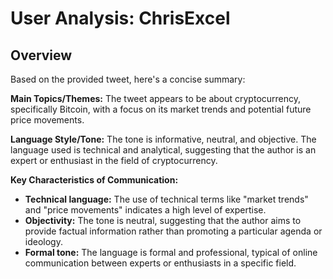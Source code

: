 # User Analysis: ChrisExcel

## Overview

Based on the provided tweet, here's a concise summary:

**Main Topics/Themes:**
The tweet appears to be about cryptocurrency, specifically Bitcoin, with a focus on its market trends and potential future price movements.

**Language Style/Tone:**
The tone is informative, neutral, and objective. The language used is technical and analytical, suggesting that the author is an expert or enthusiast in the field of cryptocurrency.

**Key Characteristics of Communication:**

* **Technical language:** The use of technical terms like "market trends" and "price movements" indicates a high level of expertise.
* **Objectivity:** The tone is neutral, suggesting that the author aims to provide factual information rather than promoting a particular agenda or ideology.
* **Formal tone:** The language is formal and professional, typical of online communication between experts or enthusiasts in a specific field.
